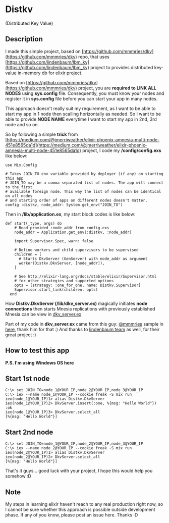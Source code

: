 # Distkv
(Distributed Key Value)

## Description

I made this simple project, based on [https://github.com/mmmries/dkv](https://github.com/mmmries/dkv) repo, that uses [https://github.com/lindenbaum/lbm_kv](https://github.com/lindenbaum/lbm_kv) project to provides distributed key-value in-memory db for elixir project.

Based on [https://github.com/mmmries/dkv](https://github.com/mmmries/dkv) project, you are **required to LINK ALL NODES** using **sys.config** file. Consequently, you must know your nodes and register it in **sys.config** file before you can start your app in many nodes.

This approach doesn't really suit my requirement, as I want to be able to start my app in 1 node then scalling horizontally as needed. So I want to be able to provide **NODE NAME** everytime I want to start my app in 2nd, 3rd node and so on.

So by following a simple **trick** from [https://medium.com/@jmerriweather/elixir-phoenix-amnesia-multi-node-451e8565da1d](https://medium.com/@jmerriweather/elixir-phoenix-amnesia-multi-node-451e8565da1d) project, I code my **/config/config.exs** like below:

```
use Mix.Config

# Takes JOIN_TO env variable provided by deployer (if any) on starting this app 
# JOIN_TO may be a comma separated list of nodes. The app will connect to the first
# available foreign node. This way the list of nodes can be identical on all nodes
# and starting order of apps on different nodes doesn't matter.
config :distkv, node_addr: System.get_env("JOIN_TO")
```

Then in **/lib/application.ex**, my start block codes is like below:

```
def start(_type, args) do
    # Read provided :node_addr from config.exs
    node_addr = Application.get_env(:distkv, :node_addr)

    import Supervisor.Spec, warn: false

    # Define workers and child supervisors to be supervised
    children = [
      # Starts DkvServer (GenServer) with node_addr as argument
      worker(Distkv.DkvServer, [node_addr]),
    ]

    # See http://elixir-lang.org/docs/stable/elixir/Supervisor.html
    # for other strategies and supported options
    opts = [strategy: :one_for_one, name: Distkv.Supervisor]
    Supervisor.start_link(children, opts)
  end
  ```

How **Distkv.DkvServer (/lib/dkv_server.ex)** magically initiates **node connections** then starts Mnesia replications with previously established Mnesia can be view in [dkv_server.ex](https://github.com/bromoapp/distkv/blob/master/lib/distkv/dkv_server.ex)

Part of my code in **dkv_server.ex** came from this guy: [@mmmries](https://github.com/mmmries) sample in [here](https://github.com/lindenbaum/lbm_kv/issues/1), thank him for that :)
And thanks to [lindenbaum team](https://github.com/lindenbaum) as well, for their great project :)

## How to test this app

**P.S. I'm using Windows OS here**

## Start 1st node
```
C:\> set JOIN_TO=node_1@YOUR_IP,node_2@YOUR_IP,node_3@YOUR_IP
C:\> iex --name node_1@YOUR_IP --cookie freak -S mix run
iex(node_1@YOUR_IP)1> alias Distkv.DkvServer
iex(node_1@YOUR_IP)2> DkvServer.insert(:one, %{msg: "Hello World"})
:ok
iex(node_1@YOUR_IP)3> DkvServer.select_all
[%{msg: "Hello World"}]
```

## Start 2nd node
```
C:\> set JOIN_TO=node_1@YOUR_IP,node_2@YOUR_IP,node_3@YOUR_IP
C:\> iex --name node_2@YOUR_IP --cookie freak -S mix run
iex(node_2@YOUR_IP)1> alias Distkv.DkvServer
iex(node_2@YOUR_IP)2> DkvServer.select_all
[%{msg: "Hello World"}]
```

That's it guys... good luck with your project, I hope this would help you somehow :D

## Note
My steps in learning elixir haven't reach to any real production right now, so I cannot be sure whether this approach is possible outside development phase. If any of you know, please post an issue here. Thanks :D


